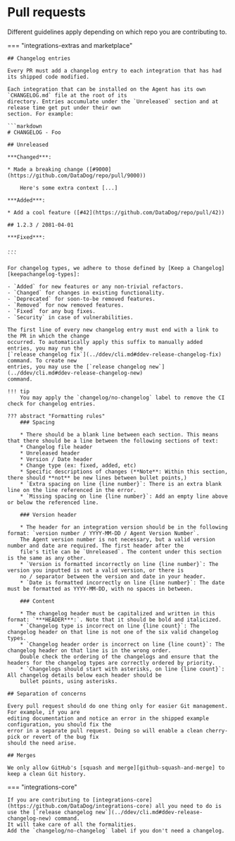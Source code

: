 # Pull requests

Different guidelines apply depending on which repo you are contributing to.

=== "integrations-extras and marketplace"

    ## Changelog entries

    Every PR must add a changelog entry to each integration that has had its shipped code modified.

    Each integration that can be installed on the Agent has its own `CHANGELOG.md` file at the root of its
    directory. Entries accumulate under the `Unreleased` section and at release time get put under their own
    section. For example:

    ```markdown
    # CHANGELOG - Foo

    ## Unreleased

    ***Changed***:

    * Made a breaking change ([#9000](https://github.com/DataDog/repo/pull/9000))

        Here's some extra context [...]

    ***Added***:

    * Add a cool feature ([#42](https://github.com/DataDog/repo/pull/42))

    ## 1.2.3 / 2081-04-01

    ***Fixed***:

    ...
    ```

    For changelog types, we adhere to those defined by [Keep a Changelog][keepachangelog-types]:

    - `Added` for new features or any non-trivial refactors.
    - `Changed` for changes in existing functionality.
    - `Deprecated` for soon-to-be removed features.
    - `Removed` for now removed features.
    - `Fixed` for any bug fixes.
    - `Security` in case of vulnerabilities.

    The first line of every new changelog entry must end with a link to the PR in which the change
    occurred. To automatically apply this suffix to manually added entries, you may run the
    [`release changelog fix`](../ddev/cli.md#ddev-release-changelog-fix) command. To create new
    entries, you may use the [`release changelog new`](../ddev/cli.md#ddev-release-changelog-new)
    command.

    !!! tip
        You may apply the `changelog/no-changelog` label to remove the CI check for changelog entries.

    ??? abstract "Formatting rules"
        ### Spacing

        * There should be a blank line between each section. This means that there should be a line between the following sections of text:
        * Changelog file header
        * Unreleased header
        * Version / Date header
        * Change type (ex: fixed, added, etc)
        * Specific descriptions of changes (**Note**: Within this section, there should **not** be new lines between bullet points,)
        * `Extra spacing on line {line number}`: There is an extra blank line on the line referenced in the error.
        * `Missing spacing on line {line number}`: Add an empty line above or below the referenced line.

        ### Version header

        * The header for an integration version should be in the following format: `version number / YYYY-MM-DD / Agent Version Number`.
        The Agent version number is not necessary, but a valid version number and date are required. The first header after the
        file's title can be `Unreleased`. The content under this section is the same as any other.
        * `Version is formatted incorrectly on line {line number}`: The version you inputted is not a valid version, or there is
        no / separator between the version and date in your header.
        * `Date is formatted incorrectly on line {line number}`: The date must be formatted as YYYY-MM-DD, with no spaces in between.

        ### Content

        * The changelog header must be capitalized and written in this format: `***HEADER***:`. Note that it should be bold and italicized.
        * `Changelog type is incorrect on line {line count}`: The changelog header on that line is not one of the six valid changelog types.
        * `Changelog header order is incorrect on line {line count}`: The changelog header on that line is in the wrong order.
        Double check the ordering of the changelogs and ensure that the headers for the changelog types are correctly ordered by priority.
        * `Changelogs should start with asterisks, on line {line count}`: All changelog details below each header should be
        bullet points, using asterisks.

    ## Separation of concerns

    Every pull request should do one thing only for easier Git management. For example, if you are
    editing documentation and notice an error in the shipped example configuration, you should fix the
    error in a separate pull request. Doing so will enable a clean cherry-pick or revert of the bug fix
    should the need arise.

    ## Merges

    We only allow GitHub's [squash and merge][github-squash-and-merge] to keep a clean Git history.

=== "integrations-core"

    If you are contributing to [integrations-core](https://github.com/DataDog/integrations-core) all you need to do is use the [`release changelog new`](../ddev/cli.md#ddev-release-changelog-new) command.
    It will take care of all the formalities.
    Add the `changelog/no-changelog` label if you don't need a changelog.
